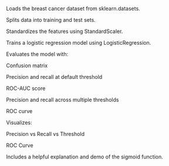 Loads the breast cancer dataset from sklearn.datasets.

Splits data into training and test sets.

Standardizes the features using StandardScaler.

Trains a logistic regression model using LogisticRegression.

Evaluates the model with:

Confusion matrix

Precision and recall at default threshold

ROC-AUC score

Precision and recall across multiple thresholds

ROC curve

Visualizes:

Precision vs Recall vs Threshold

ROC Curve

Includes a helpful explanation and demo of the sigmoid function.


